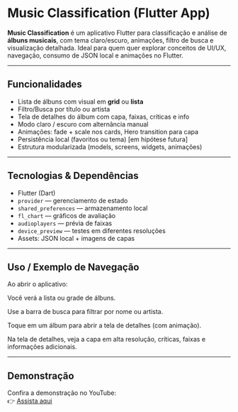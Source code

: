 # Music Classification (Flutter App)

**Music Classification** é um aplicativo Flutter para classificação e análise de **álbuns musicais**, com tema claro/escuro, animações, filtro de busca e visualização detalhada. Ideal para quem quer explorar conceitos de UI/UX, navegação, consumo de JSON local e animações no Flutter.

---

## Funcionalidades

- Lista de álbuns com visual em **grid** ou **lista**  
- Filtro/Busca por título ou artista  
- Tela de detalhes do álbum com capa, faixas, críticas e info  
- Modo claro / escuro com alternância manual  
- Animações: fade + scale nos cards, Hero transition para capa  
- Persistência local (favoritos ou tema) [em hipótese futura]   
- Estrutura modularizada (models, screens, widgets, animações)

---


## Tecnologias & Dependências

- Flutter (Dart)  
- `provider` — gerenciamento de estado  
- `shared_preferences` — armazenamento local  
- `fl_chart` — gráficos de avaliação  
- `audioplayers` — prévia de faixas  
- `device_preview` — testes em diferentes resoluções  
- Assets: JSON local + imagens de capas  

---

## Uso / Exemplo de Navegação

Ao abrir o aplicativo:

Você verá a lista ou grade de álbuns.

Use a barra de busca para filtrar por nome ou artista.

Toque em um álbum para abrir a tela de detalhes (com animação).

Na tela de detalhes, veja a capa em alta resolução, críticas, faixas e informações adicionais.

---

##  Demonstração

Confira a demonstração no YouTube:  
👉 [Assista aqui](https://youtu.be/bjE96CQYd3w)
